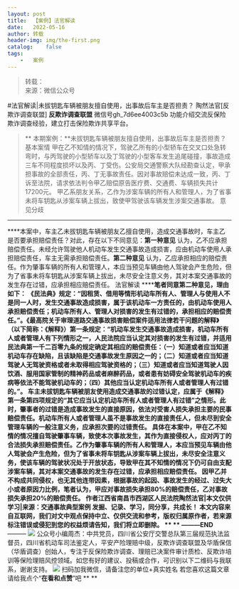 ```yaml
---
layout:	post
title:	【案例】法官解读
date:	2022-05-16
author:	转载
header-img:	img/the-first.png
catalog:	false
tags:
	-	案例
---
```


<blockquote><p>转载：<br>
来源：微信公众号</p></blockquote>

#法官解读|未拔钥匙车辆被朋友擅自使用，出事故后车主是否担责？
陶然法官[反欺诈调查联盟]
**反欺诈调查联盟**
微信号gh_7d6ee4003c5b
功能介绍交流反保险欺诈调查经验，建立打击保险欺诈共享平台。

>**
>本期案例：**未拔钥匙车辆被朋友擅自使用，出事故后车主是否担责？
基本案情
甲在乙不知情的情况下，驾驶乙所有的小型轿车在交叉口处急转弯时，与丙驾驶的小型轿车以及丁驾驶的小型客车发生追尾碰撞，事故造成三车不同程度损坏以及丙、丁受伤。公安局交通警察大队经勘查认定，甲承担事故的全部责任，丙、丁无事故责任。因对事故赔偿未达成一致，丙、丁诉至法院，请求依法判令甲乙赔偿原告医疗费、交通费、车辆损失共计17200元。
甲乙系朋友关系，乙作为涉案车辆的所有人和管理人，为了省事未将车钥匙从涉案车辆上拔出，致使甲驾驶该车辆发生涉案交通事故。
意见分歧
********************************
****本案中，车主乙未拔钥匙车辆被朋友乙擅自使用，造成交通事故时，车主乙是否要承担赔偿责任？对此，存在以下不同意见：**第一种意见**
认为，乙不应承担赔偿责任。未经允许驾驶他人机动车发生交通事故造成损害，应由机动车使用人承担赔偿责任，车主无需承担赔偿责任。**第二种意见**
认为，乙应承担相应的赔偿责任。作为肇事车辆的所有人和管理人，本应当预见车辆由他人驾驶会产生危险，但为了省事未将车钥匙从涉案车辆上拔出，未尽安全注意义务，其对本案交通事故的发生存在过错，应承担相应赔偿责任。
法官解读
**********笔者同意第二种意见**，理由如下：
《民法典》规定：“因租赁、借用等情形机动车所有人、管理人与使用人不是同一人时，发生交通事故造成损害，属于该机动车一方责任的，由机动车使用人承担赔偿责任；机动车所有人、管理人对损害的发生有过错的，承担相应的赔偿责任。”。《最高院关于审理道路交通事故损害赔偿案件适用法律若干问题的解释》（以下简称：《解释》）第一条规定：“机动车发生交通事故造成损害，机动车所有人或者管理人有下列情形之一，人民法院应当认定其对损害的发生有过错，并适用民法典第一千二百零九条的规定确定其相应的赔偿责任：（一）知道或者应当知道机动车存在缺陷，且该缺陷是交通事故发生原因之一的；（二）知道或者应当知道驾驶人无驾驶资格或者未取得相应驾驶资格的；（三）知道或者应当知道驾驶人因饮酒、服用国家管制的精神药品或者麻醉药品，或者患有妨碍安全驾驶机动车的疾病等依法不能驾驶机动车的；（四）其他应当认定机动车所有人或者管理人有过错的。”。
车主未拔钥匙车辆被朋友使用造成交通事故的过错认定，应属于《解释》第一条第四项规定的“其它应当认定机动车所有人或者管理人有过错”之情形。此时，肇事者的过错是造成事故发生的直接原因，依法对受害人损失承担主要的民事赔偿责任。机动车所有人或者管理人虽不是事故发生的直接责任人，但未尽到安全管理车辆的一般注意义务，应承担次要的过错责任。
具体在本案中，甲在乙不知情的情况擅自驾驶肇事车辆，致使本次事故发生，其作为直接侵权人，应对丙丁的合法损失承担赔偿责任。乙作为肇事车辆的所有人和管理人，本应当预见车辆由他人驾驶会产生危险，但为了省事未将车钥匙从涉案车辆上拔出，未尽安全注意义务，使该车辆的驾驶状况处于开放状态，导致甲在其不知情的情况下仍可自由支配涉案车辆，其对本案交通事故的发生存在过错，应承担相应赔偿责任。
因甲乙并不构成共同侵权，也无其他连带因素，根据事故的起因、事故发生的经过、过失大小或者原因力比例，笔者认为，甲应对事故损失承担80%的赔偿责任，乙对事故损失承担20%的赔偿责任。
作者江西省南昌市西湖区人民法院陶然法官|本文仅供学习|来源：交通事故典型案例
发掘、记录、学习，同分享，共成长！
本文内容来自互联网，我们对文中观点保持中立、仅供交流和参考，版权归属原作者，若来源标注错误或侵犯到您的权益烦请告知，我们将立即删除。
**
**
———END****———
![]({{site.baseurl}}/postimg/L6usUGPiatBSs5Yxdp5NU9dpdqWanE7Mq7XpTo0mwlia1gia9NNFGTRYKdpVvrK2KgpAPictg52F8U9sicXI1jQ1dzA.jpeg)
公众号小编周杰：中共党员，四川省公安厅交警总队第三届规范执法监督员，四川省机动车司法鉴定人，平安产险理赔中级，反欺诈调查联盟及华盾保信（华盾调查）创始人，专注于反保险欺诈调查、理赔已决案件审计质检、反欺诈培训等保险理赔风控领域。如您有好的建议、投稿或合作，可识别以下二维码与我联系，谢谢支持。
![]({{site.baseurl}}/postimg/L6usUGPiatBS3wrVRuWQYeic3juNbQs2kiaCeq6U3Y7sobzUaIjwichkaPNyMQzDdM5fXhxqgA74BJYGaLDib5TIqKA.jpeg)
扫码加我微信，请备注您的单位+真实姓名
若您喜欢这篇文章
请给我点个“**在看和点赞**”吧
**
**
